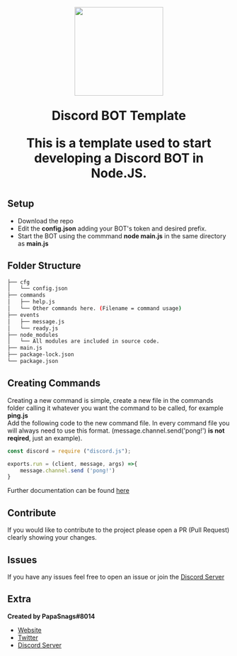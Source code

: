 <h1 align="center">
    <br>
    <img src="https://i.imgur.com/ZOKp8LH.jpg" height="200">
    <br>
    <p>Discord BOT Template</p>
    <p>This is a template used to start developing a Discord BOT in Node.JS.</p>
<h1>

## Setup
* Download the repo 
* Edit the **config.json** adding your BOT's token and desired prefix.
* Start the BOT using the commmand **node main.js** in the same directory as **main.js**

## Folder Structure
```bash
├── cfg
│   └── config.json
├── commands
│   ├── help.js
│   └── Other commands here. (Filename = command usage)
├── events
│   ├── message.js
│   └── ready.js
├── node_modules
│   └── All modules are included in source code.
├── main.js
├── package-lock.json
└── package.json
```

## Creating Commands
Creating a new command is simple, create a new file in the commands folder calling it whatever you want the command to be called, for example **ping.js**
</br>
Add the following code to the new command file. In every command file you will always need to use this format. (message.channel.send('pong!') **is not reqired**, just an example). 
```javascript
const discord = require ("discord.js");

exports.run = (client, message, args) =>{
    message.channel.send ('pong!')
}
```
Further documentation can be found [here](https://discord.js.org/#/)
## Contribute
If you would like to contribute to the project please open a PR (Pull Request) clearly showing your changes.

## Issues
If you have any issues feel free to open an issue or join the [Discord Server](https://discord.com/invite/w7B5nKB)

## Extra
__Created by PapaSnags#8014__
* [Website](https://papa-snags.com/projects/PLUG/)
* [Twitter](https://twitter.com/PapaSnags)
* [Discord Server](https://discord.com/invite/w7B5nKB)

